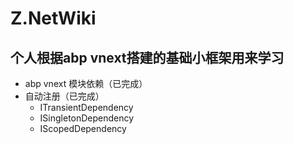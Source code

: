 # Z.NetWiki

## 个人根据abp vnext搭建的基础小框架用来学习

- abp vnext 模块依赖（已完成）
- 自动注册（已完成）
  - ITransientDependency
  - ISingletonDependency
  - IScopedDependency
